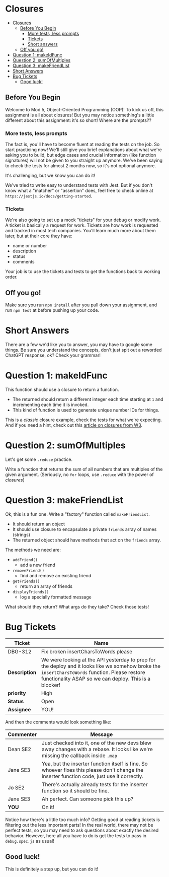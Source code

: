 # Closures
- [Closures](#closures)
  - [Before You Begin](#before-you-begin)
    - [More tests, less prompts](#more-tests-less-prompts)
    - [Tickets](#tickets)
    - [Short answers](#short-answers)
  - [Off you go!](#off-you-go)
- [Question 1: makeIdFunc](#question-1-makeidfunc)
- [Question 2: sumOfMultiples](#question-2-sumofmultiples)
- [Question 3: makeFriendList](#question-3-makefriendlist)
- [Short Answers](#short-answers-1)
- [Bug Tickets](#bug-tickets)
  - [Good luck!](#good-luck)

## Before You Begin
Welcome to Mod 5, Object-Oriented Programming (OOP)! To kick us off, this assignment is all about closures! But you may notice something's a little different about this assignment: it's so short! Where are the prompts??

### More tests, less prompts
The fact is, you'll have to become fluent at reading the tests on the job. So start practicing now! We'll still give you brief explanations about what we're asking you to build, but edge cases and crucial information (like function signatures) will not be given to you straight up anymore. We've been saying to check the tests for almost 2 months now, so it's not optional anymore.

It's challenging, but we know you can do it!

We've tried to write easy to understand tests with Jest. But if you don't know what a "matcher" or "assertion" does, feel free to check online at `https://jestjs.io/docs/getting-started`.

### Tickets
We're also going to set up a mock "tickets" for your debug or modify work. A ticket is basically a request for work. Tickets are how work is requested and tracked in most tech companies. You'll learn much more about them later, but at their core they have:
  - name or number
  - description
  - status
  - comments

Your job is to use the tickets and tests to get the functions back to working order.


## Off you go!
Make sure you run `npm install` after you pull down your assignment, and run `npm test` at before pushing up your code.

# Short Answers
There are a few we'd like you to answer, you may have to google some things. Be sure you understand the concepts, don't just spit out a reworded ChatGPT response, ok? Check your grammar!

# Question 1: makeIdFunc
This function should use a closure to return a function. 
* The returned should return a different integer each time starting at `1` and incrementing each time it is invoked. 
* This kind of function is used to generate unique number IDs for things.

This is a *classic* closure example, check the tests for what we're expecting. And if you need a hint, check out this [article on closures from W3](https://www.w3schools.com/js/js_function_closures.asp).

# Question 2: sumOfMultiples
Let's get some `.reduce` practice. 

Write a function that returns the sum of all numbers that are multiples of the given argument. (Seriously, no `for` loops, use `.reduce` with the power of *closures*)

# Question 3: makeFriendList
Ok, this is a fun one. Write a "factory" function called `makeFriendList`. 
* It should return an object
* It should use closure to encapsulate a private `friends` array of names (strings)
* The returned object should have methods that act on the `friends` array.

The methods we need are:
  - `addFriend()`
    - add a new friend
  - `removeFriend()`
    - find and remove an existing friend
  - `getFriends()`
    - return an array of friends
  - `displayFriends()`
    - log a specially formatted message

What should they return? What args do they take? Check those tests!

# Bug Tickets

| Ticket | Name |
|--------|-----|
|DBG-312 | Fix broken insertCharsToWords please |
|**Description** | We were looking at the API yesterday to prep for the deploy and it looks like we somehow broke the `insertCharsToWords` function. Please restore functionality ASAP so we can deploy. This is a blocker! |
| **priority** | High |
| **Status** | Open |
| **Assignee** | YOU! |

And then the comments would look something like:

| Commenter | Message |
|-----------|---------|
| Dean SE2  | Just checked into it, one of the new devs blew away changes with a rebase. It looks like we're missing the callback inside `.map` |
| Jane SE3 | Yea, but the inserter function itself is fine. So whoever fixes this please don't change the inserter function code, just use it correctly. |
| Jo SE2 | There's actually already tests for the inserter function so it should be fine. |
| Jane SE3 | Ah perfect. Can someone pick this up? |
| **YOU** | On it! |

Notice how there's a little too much info? Getting good at reading tickets is filtering out the less important parts! In the real world, there may not be perfect tests, so you may need to ask questions about exactly the desired behavior. However, here all you have to do is get the tests to pass in `debug.spec.js` as usual!

## Good luck!
This is definitely a step up, but you can do it!
